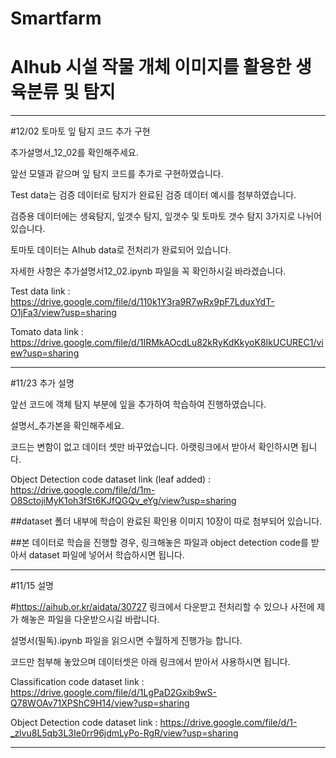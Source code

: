 # Smartfarm
# AIhub 시설 작물 개체 이미지를 활용한 생육분류 및 탐지

------------------------------------------------------------------------------------------------------------------

#12/02 토마토 잎 탐지 코드 추가 구현

추가설명서_12_02를 확인해주세요.

앞선 모델과 같으며 잎 탐지 코드를 추가로 구현하였습니다.

Test data는 검증 데이터로 탐지가 완료된 검증 데이터 예시를 첨부하였습니다.

검증용 데이터에는 생육탐지, 잎갯수 탐지, 잎갯수 및 토마토 갯수 탐지 3가지로 나뉘어 있습니다.

토마토 데이터는 AIhub data로 전처리가 완료되어 있습니다.

자세한 사항은 추가설명서12_02.ipynb 파일을 꼭 확인하시길 바라겠습니다.

Test data link : https://drive.google.com/file/d/110k1Y3ra9R7wRx9pF7LduxYdT-O1jFa3/view?usp=sharing

Tomato data link : https://drive.google.com/file/d/1IRMkAOcdLu82kRyKdKkyoK8IkUCUREC1/view?usp=sharing

------------------------------------------------------------------------------------------------------------------

#11/23 추가 설명

앞선 코드에 객체 탐지 부분에 잎을 추가하여 학습하여 진행하였습니다.

설명서_추가본을 확인해주세요.

코드는 변함이 없고 데이터 셋만 바꾸었습니다. 아랫링크에서 받아서 확인하시면 됩니다.

Object Detection code dataset link (leaf added) : https://drive.google.com/file/d/1m-O8SctojiMyK1oh3fSt6KJfQGQv_eYg/view?usp=sharing

##dataset 폴더 내부에 학습이 완료된 확인용 이미지 10장이 따로 첨부되어 있습니다.

##본 데이터로 학습을 진행할 경우, 링크해놓은 파일과 object detection code를 받아서 dataset 파일에 넣어서 학습하시면 됩니다.

------------------------------------------------------------------------------------------------------------------

#11/15 설명

#https://aihub.or.kr/aidata/30727 링크에서 다운받고 전처리할 수 있으나 사전에 제가 해놓은 파일을 다운받으시길 바랍니다.

설명서(필독).ipynb 파일을 읽으시면 수월하게 진행가능 합니다.

코드만 첨부해 놓았으며 데이터셋은 아래 링크에서 받아서 사용하시면 됩니다.

Classification code dataset link : https://drive.google.com/file/d/1LgPaD2Gxib9wS-Q78WOAv71XPShC9H14/view?usp=sharing

Object Detection code dataset link : https://drive.google.com/file/d/1-_zlvu8L5qb3L3Ie0rr96jdmLyPo-RgR/view?usp=sharing

------------------------------------------------------------------------------------------------------------------
